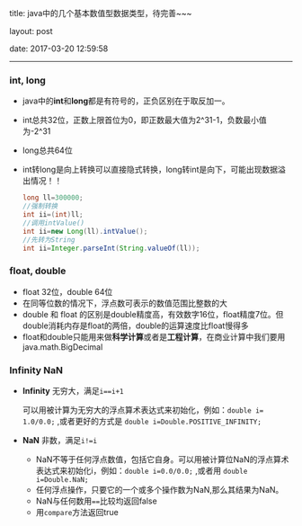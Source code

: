title: java中的几个基本数值型数据类型，待完善~~~

layout: post

date: 2017-03-20 12:59:58

---

### int, long 

* java中的**int**和**long**都是有符号的，正负区别在于取反加一。

* int总共32位，正数上限首位为0，即正数最大值为2^31-1，负数最小值为-2^31

* long总共64位

* int转long是向上转换可以直接隐式转换，long转int是向下，可能出现数据溢出情况！！

  ```java
  long ll=300000;
  //强制转换
  int ii=(int)ll;
  //调用intValue()
  int ii=new Long(ll).intValue();
  //先转为String
  int ii=Integer.parseInt(String.valueOf(ll));
  ```


<!-- more -->

### float, double

* float 32位，double 64位
* 在同等位数的情况下，浮点数可表示的数值范围比整数的大
* double 和 float 的区别是double精度高，有效数字16位，float精度7位。但double消耗内存是float的两倍，double的运算速度比float慢得多
* float和double只能用来做**科学计算**或者是**工程计算**，在商业计算中我们要用 java.math.BigDecimal

### Infinity NaN

* **Infinity** 无穷大，满足`i==i+1` 

  可以用被计算为无穷大的浮点算术表达式来初始化，例如：`double i= 1.0/0.0;` ,或者更好的方式是 `double i=Double.POSITIVE_INFINITY;` 

* **NaN** 非数，满足`i!=i` 

  * NaN不等于任何浮点数值，包括它自身。可以用被计算位NaN的浮点算术表达式来初始化i，例如：`double i=0.0/0.0;` ,或者用 `double i=Double.NaN;`
  * 任何浮点操作，只要它的一个或多个操作数为NaN,那么其结果为NaN。
  * NaN与任何数用`==`比较均返回false
  * 用`compare`方法返回true